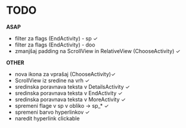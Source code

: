 TODO
====

**ASAP**
- filter za flags (EndActivity) - sp ✓
- filter za flags (EndActivity) - doo
- zmanjšaj padding na ScrollView in RelativeView (ChooseActivity) ✓

**OTHER**
- nova ikona za vprašaj (ChooseActivity)✓
- ScrollView iz sredine na vrh ✓
- sredinska poravnava teksta v DetailsActivity ✓
- sredinska poravnava teksta v EndActivity ✓
- sredinska poravnava teksta v MoreActivity ✓
- spremeni flage v sp v obliko -> sp_* ✓
- spremeni barvo hyperlinkov ✓
- naredit hyperlink clickable